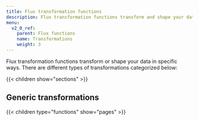 ```yaml
---
title: Flux transformation functions
description: Flux transformation functions transform and shape your data in specific ways.
menu:
  v2_0_ref:
    parent: Flux functions
    name: Transformations
    weight: 3
---
```


Flux transformation functions transform or shape your data in specific ways.
There are different types of transformations categorized below:

{{< children show="sections" >}}

## Generic transformations

{{< children type="functions" show="pages" >}}
